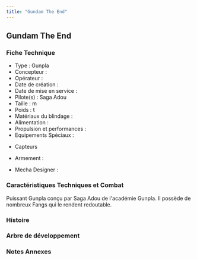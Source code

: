 ```yaml
---
title: "Gundam The End"
---
```


Gundam The End
--------------





### Fiche Technique


- Type : Gunpla   
- Concepteur :   
- Opérateur :   
- Date de création :   
- Date de mise en service :   
- Pilote(s) : Saga Adou   
- Taille : m   
- Poids : t   
- Matériaux du blindage :   
- Alimentation :   
- Propulsion et performances :   
- Equipements Spéciaux :


* Capteurs


- Armement :


- Mecha Designer :


### Caractéristiques Techniques et Combat


Puissant Gunpla conçu par Saga Adou de l'académie Gunpla. Il possède de nombreux Fangs qui le rendent redoutable.


### Histoire


### Arbre de développement


### Notes Annexes

